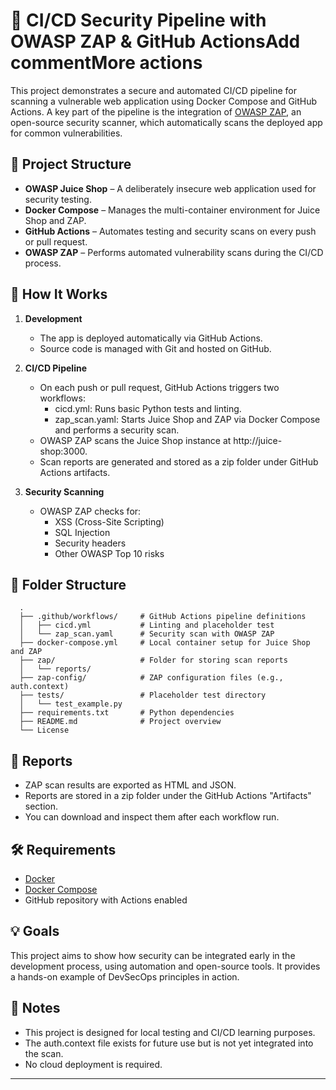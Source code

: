 # 🔐 CI/CD Security Pipeline with OWASP ZAP & GitHub ActionsAdd commentMore actions

This project demonstrates a secure and automated CI/CD pipeline for scanning a vulnerable web application using Docker Compose and GitHub Actions. A key part of the pipeline is the integration of [OWASP ZAP](https://www.zaproxy.org/), an open-source security scanner, which automatically scans the deployed app for common vulnerabilities.

## 🧱 Project Structure

- **OWASP Juice Shop** – A deliberately insecure web application used for security testing.
- **Docker Compose** – Manages the multi-container environment for Juice Shop and ZAP.
- **GitHub Actions** – Automates testing and security scans on every push or pull request.
- **OWASP ZAP** – Performs automated vulnerability scans during the CI/CD process.

## 🚀 How It Works

1. **Development**
   - The app is deployed automatically via GitHub Actions.
   - Source code is managed with Git and hosted on GitHub.

2. **CI/CD Pipeline**
   - On each push or pull request, GitHub Actions triggers two workflows:
      - cicd.yml: Runs basic Python tests and linting.
      - zap_scan.yaml: Starts Juice Shop and ZAP via Docker Compose and performs a security scan.
   - OWASP ZAP scans the Juice Shop instance at http://juice-shop:3000.
   - Scan reports are generated and stored as a zip folder under GitHub Actions artifacts.

3. **Security Scanning**
   - OWASP ZAP checks for:
     - XSS (Cross-Site Scripting)
     - SQL Injection
     - Security headers
     - Other OWASP Top 10 risks

## 📂 Folder Structure
      .
      ├── .github/workflows/     # GitHub Actions pipeline definitions
      │   ├── cicd.yml           # Linting and placeholder test
      │   └── zap_scan.yaml      # Security scan with OWASP ZAP
      ├── docker-compose.yml     # Local container setup for Juice Shop and ZAP
      ├── zap/                   # Folder for storing scan reports
      │   └── reports/
      ├── zap-config/            # ZAP configuration files (e.g., auth.context)
      ├── tests/                 # Placeholder test directory
      │   └── test_example.py
      ├── requirements.txt       # Python dependencies
      ├── README.md              # Project overview
      └── License

    
## 📄 Reports

- ZAP scan results are exported as HTML and JSON.
- Reports are stored in a zip folder under the GitHub Actions "Artifacts" section.
- You can download and inspect them after each workflow run.

## 🛠 Requirements

- [Docker](https://www.docker.com/)
- [Docker Compose](https://docs.docker.com/compose/)
- GitHub repository with Actions enabled

## 💡 Goals

This project aims to show how security can be integrated early in the development process, using automation and open-source tools. It provides a hands-on example of DevSecOps principles in action.

## 📌 Notes

- This project is designed for local testing and CI/CD learning purposes.
- The auth.context file exists for future use but is not yet integrated into the scan.
- No cloud deployment is required.

---

